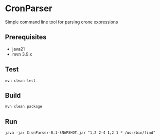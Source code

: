 # CronParser
 Simple command line tool for parsing crone expressions
## Prerequisites
* java21
* mvn 3.9.x
## Test
`mvn clean test`
## Build 
`mvn clean package`
## Run
`java -jar CronParser-0.1-SNAPSHOT.jar "1,2 2-4 1,2 1 * /usr/bin/find"`